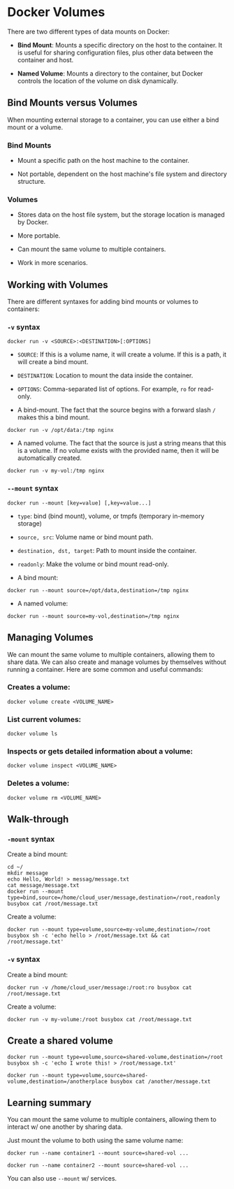 # Docker Volumes

There are two different types of data mounts on Docker:

* **Bind Mount**: Mounts a specific directory on the host to the container. It is useful for sharing configuration files, plus other data between the container and host.

* **Named Volume**: Mounts a directory to the container, but Docker controls the location of the volume on disk dynamically.

## Bind Mounts versus Volumes

When mounting external storage to a container, you can use either a bind mount or a volume.

### Bind Mounts

* Mount a specific path on the host machine to the container.

* Not portable, dependent on the host machine's file system and directory structure.

### Volumes

* Stores data on the host file system, but the storage location is managed by Docker.

* More portable.

* Can mount the same volume to multiple containers.

* Work in more scenarios.

## Working with Volumes

There are different syntaxes for adding bind mounts or volumes to containers:

### `-v` syntax

```
docker run -v <SOURCE>:<DESTINATION>[:OPTIONS]
```
  * `SOURCE`: If this is a volume name, it will create a volume. If this is a path, it will create a bind mount.

  * `DESTINATION`: Location to mount the data inside the container.

  * `OPTIONS`: Comma-separated list of options. For example, `ro` for read-only.

* A bind-mount. The fact that the source begins with a forward slash `/` makes this a bind mount.

```
docker run -v /opt/data:/tmp nginx
```

* A named volume. The fact that the source is just a string means that this is a volume. If no volume exists with the provided name, then it will be automatically created.

```
docker run -v my-vol:/tmp nginx
```

### `--mount` syntax

```
docker run --mount [key=value] [,key=value...]
```

  * `type`: bind (bind mount), volume, or tmpfs (temporary in-memory storage)

  * `source, src`: Volume name or bind mount path.

  * `destination, dst, target`: Path to mount inside the container.

  * `readonly`: Make the volume or bind mount read-only.

* A bind mount:

```
docker run --mount source=/opt/data,destination=/tmp nginx
```

* A named volume:

```
docker run --mount source=my-vol,destination=/tmp nginx
```

## Managing Volumes

We can mount the same volume to multiple containers, allowing them to share data. We can also create and manage volumes by themselves without running a container. Here are some common and useful commands:

### Creates a volume:

```
docker volume create <VOLUME_NAME>
```

### List current volumes:

```
docker volume ls
```

### Inspects or gets detailed information about a volume:

```
docker volume inspect <VOLUME_NAME>
```

### Deletes a volume:

```
docker volume rm <VOLUME_NAME>
```

## Walk-through

### `-mount` syntax

Create a bind mount:

```
cd ~/
mkdir message
echo Hello, World! > messag/message.txt
cat message/message.txt
docker run --mount type=bind,source=/home/cloud_user/message,destination=/root,readonly busybox cat /root/message.txt
```

Create a volume:

```
docker run --mount type=volume,source=my-volume,destination=/root busybox sh -c 'echo hello > /root/message.txt && cat /root/message.txt'
```

### `-v` syntax

Create a bind mount:

```
docker run -v /home/cloud_user/message:/root:ro busybox cat /root/message.txt
```

Create a volume:

```
docker run -v my-volume:/root busybox cat /root/message.txt
```

## Create a shared volume

```
docker run --mount type=volume,source=shared-volume,destination=/root busybox sh -c 'echo I wrote this! > /root/message.txt'
```

```
docker run --mount type=volume,source=shared-volume,destination=/anotherplace busybox cat /another/message.txt
```

## Learning summary

You can mount the same volume to multiple containers, allowing them to interact w/ one another by sharing data.

Just mount the volume to both using the same volume name:

```
docker run --name container1 --mount source=shared-vol ...
```

```
docker run --name container2 --mount source=shared-vol ...
```

You can also use `--mount` w/ services.
